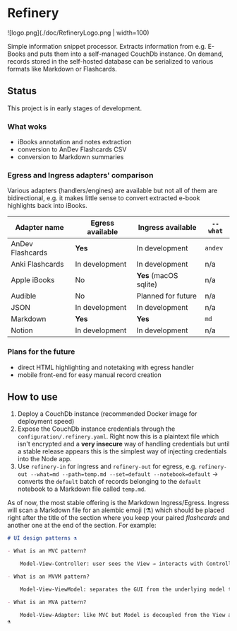 # Refinery

![logo.png](./doc/RefineryLogo.png | width=100)

Simple information snippet processor. Extracts information from e.g. E-Books and puts them into a self-managed CouchDb instance. On demand, records stored in the self-hosted database can be serialized to various formats like Markdown or Flashcards.

## Status

This project is in early stages of development.

### What woks

* iBooks annotation and notes extraction
* conversion to AnDev Flashcards CSV
* conversion to Markdown summaries

### Egress and Ingress adapters' comparison

Various adapters (handlers/engines) are available but not all of them are bidirectional, e.g. it makes little sense to convert extracted e-book highlights back into iBooks.

| Adapter name      | Egress available | Ingress available      | `--what` |
|-------------------|------------------|------------------------|----------|
| AnDev Flashcards  | **Yes**          | In development         | `andev`  |
| Anki Flashcards   | In development   | In development         | n/a      |
| Apple iBooks      | No               | **Yes** (macOS sqlite) | n/a      |
| Audible           | No               | Planned for future     | n/a      |
| JSON              | In development   | In development         | n/a      |
| Markdown          | **Yes**          | **Yes**                | `md`     |
| Notion            | In development   | In development         | n/a      |

### Plans for the future

* direct HTML highlighting and notetaking with egress handler
* mobile front-end for easy manual record creation

## How to use

1. Deploy a CouchDb instance (recommended Docker image for deployment speed)
2. Expose the CouchDb instance credentials through the `configuration/.refinery.yaml`. Right now this is a plaintext file which isn't encrypted and a **very insecure** way of handling credentials but until a stable release appears this is the simplest way of injecting credentials into the Node app.
3. Use `refinery-in` for ingress and `refinery-out` for egress, e.g. `refinery-out --what=md --path=temp.md --set=default --notebook=default` -> converts the `default` batch of records belonging to the `default` notebook to a Markdown file called `temp.md`.

As of now, the most stable offering is the Markdown Ingress/Egress. Ingress will scan a Markdown file for an alembic emoji (⚗️) which should be placed right after the title of the section where you keep your paired *flashcards* and another one at the end of the section. For example:

```md
# UI design patterns ⚗️

- What is an MVC pattern?

    Model-View-Controller: user sees the View → interacts with Controller → Controller changes the Model state → Model updates the View for the user. Example framework: Angular

- What is an MVVM pattern?

    Model-View-ViewModel: separates the GUI from the underlying model through a ViewModel which binds to the View through some commands and data binder. In Xamarin, e.g. a XAML file specifies the View and how ViewModel binds to it. Treat ViewModel as a state layer that is available to the View layer. There's no refresh cycle on state update because the View layer has direct access to required properties on ViewModel. Example framework: Xamarin

- What is an MVA pattern?

    Model-View-Adapter: like MVC but Model is decoupled from the View and there's an Adapter mediating between the two. This is used when we want to prevent UI state changes from affecting data handling in the model directly. 
⚗️
```
